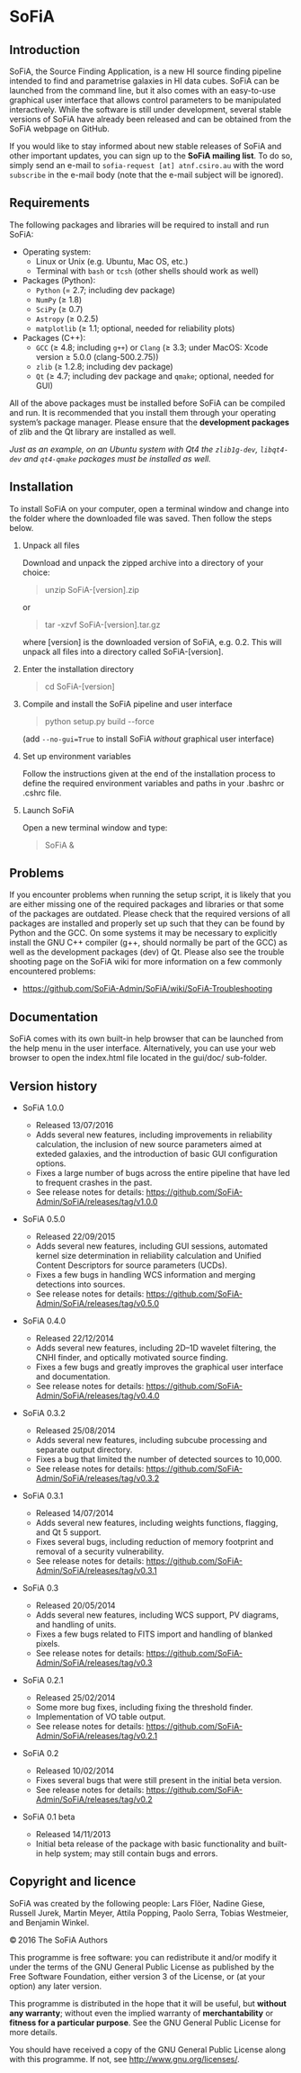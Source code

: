 SoFiA
=====

Introduction
------------

SoFiA, the Source Finding Application, is a new HI source finding pipeline 
intended to find and parametrise galaxies in HI data cubes. SoFiA can be 
launched from the command line, but it also comes with an easy-to-use 
graphical user interface that allows control parameters to be manipulated 
interactively. While the software is still under development, several 
stable versions of SoFiA have already been released and can be obtained 
from the SoFiA webpage on GitHub.

If you would like to stay informed about new stable releases of SoFiA and 
other important updates, you can sign up to the **SoFiA mailing list**. To do 
so, simply send an e-mail to `sofia-request [at] atnf.csiro.au` with the 
word `subscribe` in the e-mail body (note that the e-mail subject will be 
ignored).


Requirements
------------

The following packages and libraries will be required to install and run 
SoFiA:

* Operating system:
  * Linux or Unix (e.g. Ubuntu, Mac OS, etc.)
  * Terminal with `bash` or `tcsh` (other shells should work as well)
* Packages (Python):
  * `Python` (= 2.7; including dev package)
  * `NumPy` (≥ 1.8)
  * `SciPy` (≥ 0.7)
  * `Astropy` (≥ 0.2.5)
  * `matplotlib` (≥ 1.1; optional, needed for reliability plots)
* Packages (C++):
  * `GCC` (≥ 4.8; including `g++`) or `Clang` (≥ 3.3; under MacOS: Xcode
    version ≥ 5.0.0 (clang-500.2.75))
  * `zlib` (≥ 1.2.8; including dev package)
  * `Qt` (≥ 4.7; including dev package and `qmake`; optional, needed for GUI)

All of the above packages must be installed before SoFiA can be compiled and 
run. It is recommended that you install them through your operating system’s 
package manager. Please ensure that the **development packages** of zlib and 
the Qt library are installed as well.

_Just as an example, on an Ubuntu system with Qt4 the `zlib1g-dev`, 
`libqt4-dev` and `qt4-qmake` packages must be installed as well._


Installation
------------

To install SoFiA on your computer, open a terminal window and change into the 
folder where the downloaded file was saved. Then follow the steps below.

1. Unpack all files

   Download and unpack the zipped archive into a directory of your choice:

   > unzip SoFiA-[version].zip

   or

   > tar -xzvf SoFiA-[version].tar.gz

   where [version] is the downloaded version of SoFiA, e.g. 0.2. This will 
   unpack all files into a directory called SoFiA-[version].

2. Enter the installation directory

   > cd SoFiA-[version]

3. Compile and install the SoFiA pipeline and user interface

   > python setup.py build --force
   
   (add `--no-gui=True` to install SoFiA *without* graphical user interface)

4. Set up environment variables

    Follow the instructions given at the end of the installation process to 
    define the required environment variables and paths in your .bashrc or 
    .cshrc file.

5. Launch SoFiA

    Open a new terminal window and type:

    > SoFiA &


Problems
--------

If you encounter problems when running the setup script, it is likely 
that you are either missing one of the required packages and libraries or 
that some of the packages are outdated. Please check that the required 
versions of all packages are installed and properly set up such that they 
can be found by Python and the GCC. On some systems it may be necessary to 
explicitly install the GNU C++ compiler (g++, should normally be part of 
the GCC) as well as the development packages (dev) of Qt. Please also see 
the trouble shooting page on the SoFiA wiki for more information on a few 
commonly encountered problems:

* https://github.com/SoFiA-Admin/SoFiA/wiki/SoFiA-Troubleshooting


Documentation
-------------

SoFiA comes with its own built-in help browser that can be launched from 
the help menu in the user interface. Alternatively, you can use your web 
browser to open the index.html file located in the gui/doc/ sub-folder.


Version history
---------------

* SoFiA 1.0.0
  * Released 13/07/2016
  * Adds several new features, including improvements in reliability
    calculation, the inclusion of new source parameters aimed at exteded
    galaxies, and the introduction of basic GUI configuration options.
  * Fixes a large number of bugs across the entire pipeline that have
    led to frequent crashes in the past.
  * See release notes for details:
    https://github.com/SoFiA-Admin/SoFiA/releases/tag/v1.0.0

* SoFiA 0.5.0
  * Released 22/09/2015
  * Adds several new features, including GUI sessions, automated kernel
    size determination in reliability calculation and Unified Content
    Descriptors for source parameters (UCDs).
  * Fixes a few bugs in handling WCS information and merging detections
    into sources.
  * See release notes for details:
    https://github.com/SoFiA-Admin/SoFiA/releases/tag/v0.5.0

* SoFiA 0.4.0
  * Released 22/12/2014
  * Adds several new features, including 2D–1D wavelet filtering, the CNHI 
    finder, and optically motivated source finding.
  * Fixes a few bugs and greatly improves the graphical user interface and 
    documentation.
  * See release notes for details:
    https://github.com/SoFiA-Admin/SoFiA/releases/tag/v0.4.0

* SoFiA 0.3.2
  * Released 25/08/2014
  * Adds several new features, including subcube processing and separate 
    output directory.
  * Fixes a bug that limited the number of detected sources to 10,000.
  * See release notes for details:
    https://github.com/SoFiA-Admin/SoFiA/releases/tag/v0.3.2

* SoFiA 0.3.1
  * Released 14/07/2014
  * Adds several new features, including weights functions, flagging, and
    Qt 5 support.
  * Fixes several bugs, including reduction of memory footprint and removal
    of a security vulnerability.
  * See release notes for details:
    https://github.com/SoFiA-Admin/SoFiA/releases/tag/v0.3.1

* SoFiA 0.3
  * Released 20/05/2014
  * Adds several new features, including WCS support, PV diagrams, and 
    handling of units.
  * Fixes a few bugs related to FITS import and handling of blanked pixels.
  * See release notes for details:
    https://github.com/SoFiA-Admin/SoFiA/releases/tag/v0.3

* SoFiA 0.2.1
  * Released 25/02/2014
  * Some more bug fixes, including fixing the threshold finder.
  * Implementation of VO table output.
  * See release notes for details:
    https://github.com/SoFiA-Admin/SoFiA/releases/tag/v0.2.1

* SoFiA 0.2
  * Released 10/02/2014
  * Fixes several bugs that were still present in the initial beta version.
  * See release notes for details:
    https://github.com/SoFiA-Admin/SoFiA/releases/tag/v0.2

* SoFiA 0.1 beta
  * Released 14/11/2013
  * Initial beta release of the package with basic functionality and built-in 
    help system; may still contain bugs and errors.


Copyright and licence
---------------------

SoFiA was created by the following people: Lars Flöer, Nadine Giese, Russell 
Jurek, Martin Meyer, Attila Popping, Paolo Serra, Tobias Westmeier, and 
Benjamin Winkel.

© 2016 The SoFiA Authors

This programme is free software: you can redistribute it and/or modify it 
under the terms of the GNU General Public License as published by the Free 
Software Foundation, either version 3 of the License, or (at your option) any 
later version.

This programme is distributed in the hope that it will be useful, but **without 
any warranty**; without even the implied warranty of **merchantability** or **fitness 
for a particular purpose**. See the GNU General Public License for more details.

You should have received a copy of the GNU General Public License along with 
this programme. If not, see http://www.gnu.org/licenses/.
